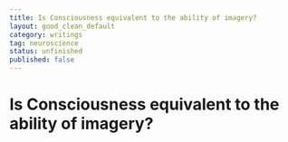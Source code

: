 ```yaml
---
title: Is Consciousness equivalent to the ability of imagery?
layout: good_clean_default
category: writings
tag: neuroscience
status: unfinished
published: false
---
```

# Is Consciousness equivalent to the ability of imagery?
